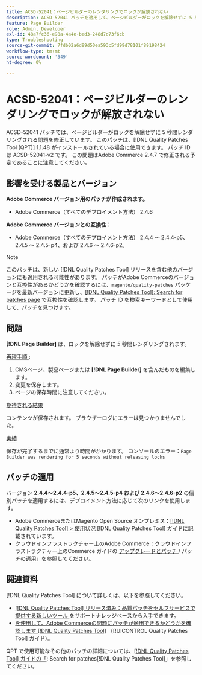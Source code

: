 ```yaml
---
title: ACSD-52041：ページビルダーのレンダリングでロックが解放されない
description: ACSD-52041 パッチを適用して、ページビルダーがロックを解除せずに 5 秒間レンダリングされるAdobe Commerceの問題を修正してください。
feature: Page Builder
role: Admin, Developer
exl-id: 48a7fc36-e98a-4a4e-bed3-248d7d73f6cb
type: Troubleshooting
source-git-commit: 7fdb02a6d89d50ea593c5fd99d78101f89198424
workflow-type: tm+mt
source-wordcount: '349'
ht-degree: 0%

---
```


# ACSD-52041：ページビルダーのレンダリングでロックが解放されない

ACSD-52041 パッチでは、ページビルダーがロックを解除せずに 5 秒間レンダリングされる問題を修正しています。 このパッチは、[!DNL Quality Patches Tool (QPT)] 1.1.48 がインストールされている場合に使用できます。 パッチ ID は ACSD-52041-v2 です。 この問題はAdobe Commerce 2.4.7 で修正される予定であることに注意してください。

## 影響を受ける製品とバージョン

**Adobe Commerce バージョン用のパッチが作成されます。**

* Adobe Commerce（すべてのデプロイメント方法） 2.4.6

**Adobe Commerce バージョンとの互換性：**

* Adobe Commerce（すべてのデプロイメント方法） 2.4.4 ～ 2.4.4-p5、2.4.5 ～ 2.4.5-p4、および 2.4.6 ～ 2.4.6-p2。



>[!NOTE]
>
>このパッチは、新しい [!DNL Quality Patches Tool] リリースを含む他のバージョンにも適用される可能性があります。 パッチがAdobe Commerceのバージョンと互換性があるかどうかを確認するには、`magento/quality-patches` パッケージを最新バージョンに更新し、[[!DNL Quality Patches Tool]: Search for patches page](https://experienceleague.adobe.com/tools/commerce-quality-patches/index.html) で互換性を確認します。 パッチ ID を検索キーワードとして使用して、パッチを見つけます。


## 問題

**[!DNL Page Builder]** は、ロックを解除せずに *5* 秒間レンダリングされます。

<u> 再現手順 </u>:

1. CMSページ、製品ページまたは **[!DNL Page Builder]** を含んだものを編集します。
1. 変更を保存します。
1. ページの保存時間に注意してください。

<u> 期待される結果 </u>

コンテンツが保存されます。 ブラウザーログにエラーは見つかりませんでした。

<u> 実績 </u>

保存が完了するまでに通常より時間がかかります。
コンソールのエラー：``Page Builder was rendering for 5 seconds without releasing locks``

## パッチの適用

バージョン **2.4.4～2.4.4-p5、2.4.5～2.4.5-p4 および 2.4.6～2.4.6-p2** の個別パッチを適用するには、デプロイメント方法に応じて次のリンクを使用します。

* Adobe CommerceまたはMagento Open Source オンプレミス：[[!DNL Quality Patches Tool] > 使用状況 ](/help/tools/quality-patches-tool/usage.md) [!DNL Quality Patches Tool] ガイドに記載されています。
* クラウドインフラストラクチャー上のAdobe Commerce：クラウドインフラストラクチャー上のCommerce ガイドの [ アップグレードとパッチ ](https://experienceleague.adobe.com/docs/commerce-cloud-service/user-guide/develop/upgrade/apply-patches.html)/ パッチの適用」を参照してください。

## 関連資料

[!DNL Quality Patches Tool] について詳しくは、以下を参照してください。

* [[!DNL Quality Patches Tool]  リリース済み：品質パッチをセルフサービスで提供する新しいツール ](https://experienceleague.adobe.com/en/docs/commerce-operations/tools/quality-patches-tool/quality-patches-tool-to-self-serve-quality-patches) をサポートナレッジベースから入手できます。
* [ を使用して、Adobe Commerceの問題にパッチが適用できるかどうかを確認します  [!DNL Quality Patches Tool]](/help/tools/quality-patches-tool/patches-available-in-qpt/check-patch-for-magento-issue-with-magento-quality-patches.md) （[!UICONTROL Quality Patches Tool] ガイド）。


QPT で使用可能なその他のパッチの詳細については、[[!DNL Quality Patches Tool] ガイドの「](<https://experienceleague.adobe.com/tools/commerce-quality-patches/index.html>): Search for patches[!DNL Quality Patches Tool]」を参照してください。
